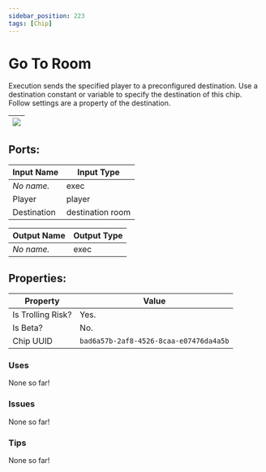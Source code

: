 ```yaml
---
sidebar_position: 223
tags: [Chip]
---
```


# Go To Room


Execution sends the specified player to a preconfigured destination. Use a destination constant or variable to specify the destination of this chip. Follow settings are a property of the destination.

| ![](https://images-ext-2.discordapp.net/external/MPmIaQzlEPmgGWlgi-WxBBXt0Bjv_zWPkg1y1f_sy3s/https/www.recroomcircuits.com/image/circuit/absolute-value?width=206&height=108) |
|-----|

## Ports:

| Input Name | Input Type |
|-----------|-----------|
| *No name.* | exec |
| Player | player |
| Destination | destination room |

| Output Name | Output Type |
|-----------|-----------|
| *No name.* | exec |

## Properties:

| Property  | Value |
|-------------------|-----------|
| Is Trolling Risk? | Yes. |
| Is Beta? | No. |
| Chip UUID | `bad6a57b-2af8-4526-8caa-e07476da4a5b` |

### Uses
None so far!

### Issues
None so far!

### Tips
None so far!
